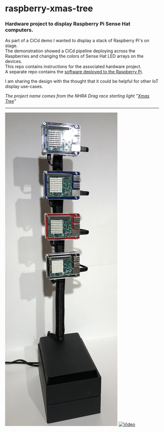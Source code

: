 # raspberry-xmas-tree
### Hardware project to display Raspberry Pi Sense Hat computers.  

As part of a CiCd demo I wanted to display a stack of Raspberry Pi's on stage.  
The demonstration showed a CiCd pipeline deploying across the Raspberries and changing the colors of Sense Hat LED arrays on the devices.  
This repo contains instructions for the associated hardware project.  
A separate repo contains the [software deployed to the Raspberry Pi](https://github.com/seangreathouse/raspberry-sense-hat-demo).  

I am sharing the design with the thought that it could be helpful for other IoT display use-cases.

*The project name comes from the NHRA Drag race starting light "[Xmas Tree](https://www.nhra.com/news/2007/christmas-tree-story)"*


****

[![Finished Project](./images/thumb/finished_stand.jpg)](./images/full/finished_stand.jpg) [![Video](./video/Raspberry-xmas-tree.gif)](./video/Raspberry-xmas-tree.mp4)
